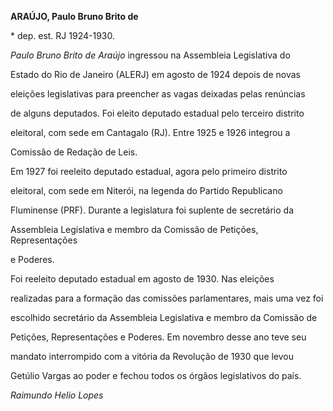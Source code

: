 **ARAÚJO, Paulo Bruno Brito de**



\* dep. est. RJ 1924-1930.



*Paulo Bruno Brito de Araújo* ingressou na Assembleia Legislativa do

Estado do Rio de Janeiro (ALERJ) em agosto de 1924 depois de novas

eleições legislativas para preencher as vagas deixadas pelas renúncias

de alguns deputados. Foi eleito deputado estadual pelo terceiro distrito

eleitoral, com sede em Cantagalo (RJ). Entre 1925 e 1926 integrou a

Comissão de Redação de Leis.



Em 1927 foi reeleito deputado estadual, agora pelo primeiro distrito

eleitoral, com sede em Niterói, na legenda do Partido Republicano

Fluminense (PRF). Durante a legislatura foi suplente de secretário da

Assembleia Legislativa e membro da Comissão de Petições, Representações

e Poderes.



Foi reeleito deputado estadual em agosto de 1930. Nas eleições

realizadas para a formação das comissões parlamentares, mais uma vez foi

escolhido secretário da Assembleia Legislativa e membro da Comissão de

Petições, Representações e Poderes. Em novembro desse ano teve seu

mandato interrompido com a vitória da Revolução de 1930 que levou

Getúlio Vargas ao poder e fechou todos os órgãos legislativos do país.



*Raimundo Helio Lopes*



